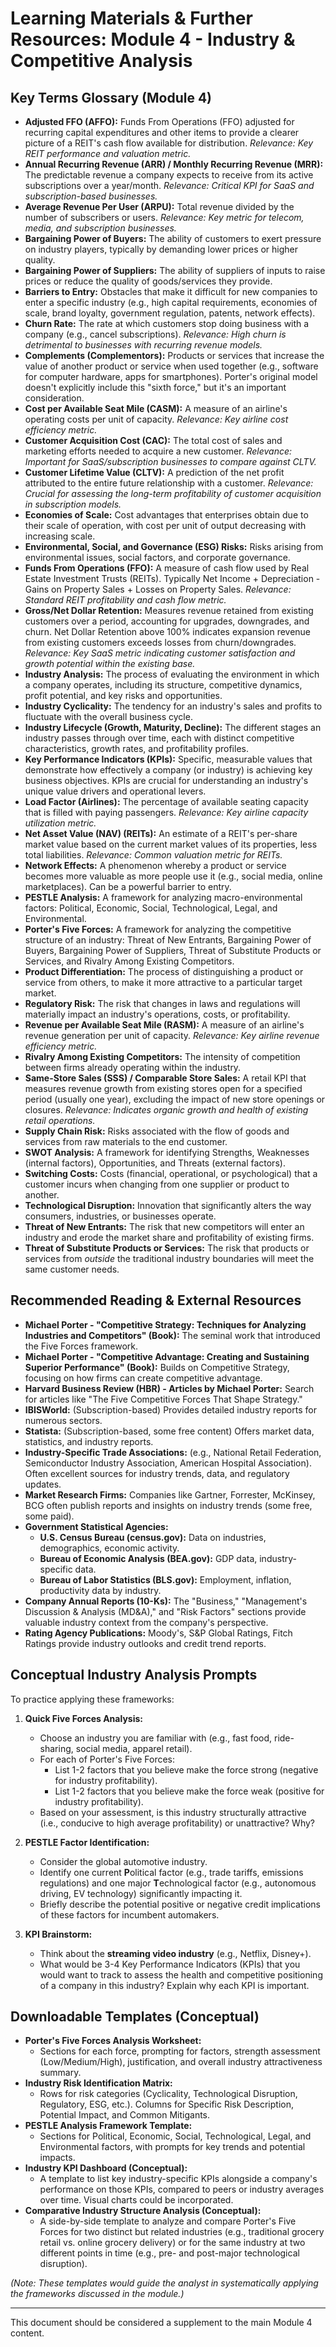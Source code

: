 # Learning Materials & Further Resources: Module 4 - Industry & Competitive Analysis

## Key Terms Glossary (Module 4)

*   **Adjusted FFO (AFFO):** Funds From Operations (FFO) adjusted for recurring capital expenditures and other items to provide a clearer picture of a REIT's cash flow available for distribution. *Relevance: Key REIT performance and valuation metric.*
*   **Annual Recurring Revenue (ARR) / Monthly Recurring Revenue (MRR):** The predictable revenue a company expects to receive from its active subscriptions over a year/month. *Relevance: Critical KPI for SaaS and subscription-based businesses.*
*   **Average Revenue Per User (ARPU):** Total revenue divided by the number of subscribers or users. *Relevance: Key metric for telecom, media, and subscription businesses.*
*   **Bargaining Power of Buyers:** The ability of customers to exert pressure on industry players, typically by demanding lower prices or higher quality.
*   **Bargaining Power of Suppliers:** The ability of suppliers of inputs to raise prices or reduce the quality of goods/services they provide.
*   **Barriers to Entry:** Obstacles that make it difficult for new companies to enter a specific industry (e.g., high capital requirements, economies of scale, brand loyalty, government regulation, patents, network effects).
*   **Churn Rate:** The rate at which customers stop doing business with a company (e.g., cancel subscriptions). *Relevance: High churn is detrimental to businesses with recurring revenue models.*
*   **Complements (Complementors):** Products or services that increase the value of another product or service when used together (e.g., software for computer hardware, apps for smartphones). Porter's original model doesn't explicitly include this "sixth force," but it's an important consideration.
*   **Cost per Available Seat Mile (CASM):** A measure of an airline's operating costs per unit of capacity. *Relevance: Key airline cost efficiency metric.*
*   **Customer Acquisition Cost (CAC):** The total cost of sales and marketing efforts needed to acquire a new customer. *Relevance: Important for SaaS/subscription businesses to compare against CLTV.*
*   **Customer Lifetime Value (CLTV):** A prediction of the net profit attributed to the entire future relationship with a customer. *Relevance: Crucial for assessing the long-term profitability of customer acquisition in subscription models.*
*   **Economies of Scale:** Cost advantages that enterprises obtain due to their scale of operation, with cost per unit of output decreasing with increasing scale.
*   **Environmental, Social, and Governance (ESG) Risks:** Risks arising from environmental issues, social factors, and corporate governance.
*   **Funds From Operations (FFO):** A measure of cash flow used by Real Estate Investment Trusts (REITs). Typically Net Income + Depreciation - Gains on Property Sales + Losses on Property Sales. *Relevance: Standard REIT profitability and cash flow metric.*
*   **Gross/Net Dollar Retention:** Measures revenue retained from existing customers over a period, accounting for upgrades, downgrades, and churn. Net Dollar Retention above 100% indicates expansion revenue from existing customers exceeds losses from churn/downgrades. *Relevance: Key SaaS metric indicating customer satisfaction and growth potential within the existing base.*
*   **Industry Analysis:** The process of evaluating the environment in which a company operates, including its structure, competitive dynamics, profit potential, and key risks and opportunities.
*   **Industry Cyclicality:** The tendency for an industry's sales and profits to fluctuate with the overall business cycle.
*   **Industry Lifecycle (Growth, Maturity, Decline):** The different stages an industry passes through over time, each with distinct competitive characteristics, growth rates, and profitability profiles.
*   **Key Performance Indicators (KPIs):** Specific, measurable values that demonstrate how effectively a company (or industry) is achieving key business objectives. KPIs are crucial for understanding an industry's unique value drivers and operational levers.
*   **Load Factor (Airlines):** The percentage of available seating capacity that is filled with paying passengers. *Relevance: Key airline capacity utilization metric.*
*   **Net Asset Value (NAV) (REITs):** An estimate of a REIT's per-share market value based on the current market values of its properties, less total liabilities. *Relevance: Common valuation metric for REITs.*
*   **Network Effects:** A phenomenon whereby a product or service becomes more valuable as more people use it (e.g., social media, online marketplaces). Can be a powerful barrier to entry.
*   **PESTLE Analysis:** A framework for analyzing macro-environmental factors: Political, Economic, Social, Technological, Legal, and Environmental.
*   **Porter's Five Forces:** A framework for analyzing the competitive structure of an industry: Threat of New Entrants, Bargaining Power of Buyers, Bargaining Power of Suppliers, Threat of Substitute Products or Services, and Rivalry Among Existing Competitors.
*   **Product Differentiation:** The process of distinguishing a product or service from others, to make it more attractive to a particular target market.
*   **Regulatory Risk:** The risk that changes in laws and regulations will materially impact an industry's operations, costs, or profitability.
*   **Revenue per Available Seat Mile (RASM):** A measure of an airline's revenue generation per unit of capacity. *Relevance: Key airline revenue efficiency metric.*
*   **Rivalry Among Existing Competitors:** The intensity of competition between firms already operating within the industry.
*   **Same-Store Sales (SSS) / Comparable Store Sales:** A retail KPI that measures revenue growth from existing stores open for a specified period (usually one year), excluding the impact of new store openings or closures. *Relevance: Indicates organic growth and health of existing retail operations.*
*   **Supply Chain Risk:** Risks associated with the flow of goods and services from raw materials to the end customer.
*   **SWOT Analysis:** A framework for identifying Strengths, Weaknesses (internal factors), Opportunities, and Threats (external factors).
*   **Switching Costs:** Costs (financial, operational, or psychological) that a customer incurs when changing from one supplier or product to another.
*   **Technological Disruption:** Innovation that significantly alters the way consumers, industries, or businesses operate.
*   **Threat of New Entrants:** The risk that new competitors will enter an industry and erode the market share and profitability of existing firms.
*   **Threat of Substitute Products or Services:** The risk that products or services from *outside* the traditional industry boundaries will meet the same customer needs.

## Recommended Reading & External Resources

*   **Michael Porter - "Competitive Strategy: Techniques for Analyzing Industries and Competitors" (Book):** The seminal work that introduced the Five Forces framework.
*   **Michael Porter - "Competitive Advantage: Creating and Sustaining Superior Performance" (Book):** Builds on Competitive Strategy, focusing on how firms can create competitive advantage.
*   **Harvard Business Review (HBR) - Articles by Michael Porter:** Search for articles like "The Five Competitive Forces That Shape Strategy."
*   **IBISWorld:** (Subscription-based) Provides detailed industry reports for numerous sectors.
*   **Statista:** (Subscription-based, some free content) Offers market data, statistics, and industry reports.
*   **Industry-Specific Trade Associations:** (e.g., National Retail Federation, Semiconductor Industry Association, American Hospital Association). Often excellent sources for industry trends, data, and regulatory updates.
*   **Market Research Firms:** Companies like Gartner, Forrester, McKinsey, BCG often publish reports and insights on industry trends (some free, some paid).
*   **Government Statistical Agencies:**
    *   **U.S. Census Bureau (census.gov):** Data on industries, demographics, economic activity.
    *   **Bureau of Economic Analysis (BEA.gov):** GDP data, industry-specific data.
    *   **Bureau of Labor Statistics (BLS.gov):** Employment, inflation, productivity data by industry.
*   **Company Annual Reports (10-Ks):** The "Business," "Management's Discussion & Analysis (MD&A)," and "Risk Factors" sections provide valuable industry context from the company's perspective.
*   **Rating Agency Publications:** Moody's, S&P Global Ratings, Fitch Ratings provide industry outlooks and credit trend reports.

## Conceptual Industry Analysis Prompts

To practice applying these frameworks:

1.  **Quick Five Forces Analysis:**
    *   Choose an industry you are familiar with (e.g., fast food, ride-sharing, social media, apparel retail).
    *   For each of Porter's Five Forces:
        *   List 1-2 factors that you believe make the force strong (negative for industry profitability).
        *   List 1-2 factors that you believe make the force weak (positive for industry profitability).
    *   Based on your assessment, is this industry structurally attractive (i.e., conducive to high average profitability) or unattractive? Why?

2.  **PESTLE Factor Identification:**
    *   Consider the global automotive industry.
    *   Identify one current **P**olitical factor (e.g., trade tariffs, emissions regulations) and one major **T**echnological factor (e.g., autonomous driving, EV technology) significantly impacting it.
    *   Briefly describe the potential positive or negative credit implications of these factors for incumbent automakers.

3.  **KPI Brainstorm:**
    *   Think about the **streaming video industry** (e.g., Netflix, Disney+).
    *   What would be 3-4 Key Performance Indicators (KPIs) that you would want to track to assess the health and competitive positioning of a company in this industry? Explain why each KPI is important.

## Downloadable Templates (Conceptual)

*   **Porter's Five Forces Analysis Worksheet:**
    *   Sections for each force, prompting for factors, strength assessment (Low/Medium/High), justification, and overall industry attractiveness summary.
*   **Industry Risk Identification Matrix:**
    *   Rows for risk categories (Cyclicality, Technological Disruption, Regulatory, ESG, etc.). Columns for Specific Risk Description, Potential Impact, and Common Mitigants.
*   **PESTLE Analysis Framework Template:**
    *   Sections for Political, Economic, Social, Technological, Legal, and Environmental factors, with prompts for key trends and potential impacts.
*   **Industry KPI Dashboard (Conceptual):**
    *   A template to list key industry-specific KPIs alongside a company's performance on those KPIs, compared to peers or industry averages over time. Visual charts could be incorporated.
*   **Comparative Industry Structure Analysis (Conceptual):**
    *   A side-by-side template to analyze and compare Porter's Five Forces for two distinct but related industries (e.g., traditional grocery retail vs. online grocery delivery) or for the same industry at two different points in time (e.g., pre- and post-major technological disruption).

*(Note: These templates would guide the analyst in systematically applying the frameworks discussed in the module.)*

---
This document should be considered a supplement to the main Module 4 content.
